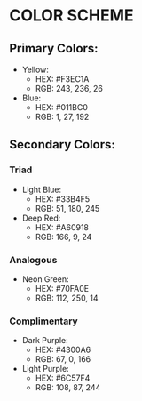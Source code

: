 # COLOR SCHEME

## Primary Colors:
*   Yellow:
    -   HEX:    #F3EC1A
    -   RGB:    243, 236, 26
*   Blue:
    -   HEX:    #011BC0
    -   RGB:    1, 27, 192

## Secondary Colors:
### Triad
*   Light Blue:
    -   HEX:    #33B4F5
    -   RGB:    51, 180, 245
*   Deep Red:
    -   HEX:    #A60918
    -   RGB:    166, 9, 24

### Analogous
*   Neon Green:
    -   HEX:    #70FA0E
    -   RGB:    112, 250, 14

### Complimentary
*   Dark Purple:
    -   HEX:    #4300A6
    -   RGB:    67, 0, 166
*   Light Purple:
    -   HEX:    #6C57F4
    -   RGB:    108, 87, 244

